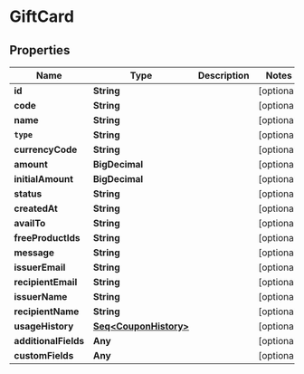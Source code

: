 

# GiftCard


## Properties

Name | Type | Description | Notes
------------ | ------------- | ------------- | -------------
**id** | **String** |  |  [optional]
**code** | **String** |  |  [optional]
**name** | **String** |  |  [optional]
**`type`** | **String** |  |  [optional]
**currencyCode** | **String** |  |  [optional]
**amount** | **BigDecimal** |  |  [optional]
**initialAmount** | **BigDecimal** |  |  [optional]
**status** | **String** |  |  [optional]
**createdAt** | **String** |  |  [optional]
**availTo** | **String** |  |  [optional]
**freeProductIds** | **String** |  |  [optional]
**message** | **String** |  |  [optional]
**issuerEmail** | **String** |  |  [optional]
**recipientEmail** | **String** |  |  [optional]
**issuerName** | **String** |  |  [optional]
**recipientName** | **String** |  |  [optional]
**usageHistory** | [**Seq&lt;CouponHistory&gt;**](CouponHistory.md) |  |  [optional]
**additionalFields** | **Any** |  |  [optional]
**customFields** | **Any** |  |  [optional]



